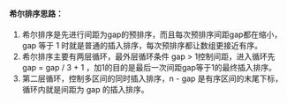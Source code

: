 #### 希尔排序思路：
1. 希尔排序是先进行间距为gap的预排序，而且每次预排序间距gap都在缩小，gap 等于 1 时就是普通的插入排序，每次预排序都让数组更接近有序。
2. 希尔排序主要有两层循环，最外层循环条件 gap > 1控制间距，进入循环先 gap = gap / 3 + 1 ，加1的目的是最后一次间距gap等于1的最终插入排序。
3. 第二层循环，控制多区间的同时插入排序，n - gap 是有序区间的末尾下标，循环内就是间距为 gap 的插入排序。
